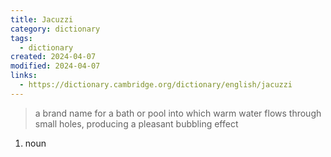 ```yaml
---
title: Jacuzzi
category: dictionary
tags:
  - dictionary
created: 2024-04-07
modified: 2024-04-07
links:
  - https://dictionary.cambridge.org/dictionary/english/jacuzzi
---
```


>a brand name for a bath or pool into which warm water flows through small holes, producing a pleasant bubbling effect

1. noun